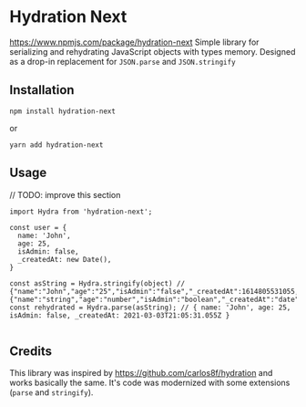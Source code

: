 # Hydration Next
https://www.npmjs.com/package/hydration-next
Simple library for serializing and rehydrating JavaScript objects with types memory. Designed as a drop-in replacement for `JSON.parse` and `JSON.stringify`

## Installation
```  
npm install hydration-next  
```  
or
```  
yarn add hydration-next  
```  

## Usage
// TODO: improve this section
```  
import Hydra from 'hydration-next';  
  
const user = {    
  name: 'John',    
  age: 25,    
  isAdmin: false,    
  _createdAt: new Date(),
}
  
const asString = Hydra.stringify(object) // {"name":"John","age":"25","isAdmin":"false","_createdAt":1614805531055,"_types":{"name":"string","age":"number","isAdmin":"boolean","_createdAt":"date"}}  
const rehydrated = Hydra.parse(asString); // { name: 'John', age: 25, isAdmin: false, _createdAt: 2021-03-03T21:05:31.055Z }  
  
```  

## Credits
This library was inspired by https://github.com/carlos8f/hydration and works basically the same. It's code was modernized with some extensions (`parse` and `stringify`).
